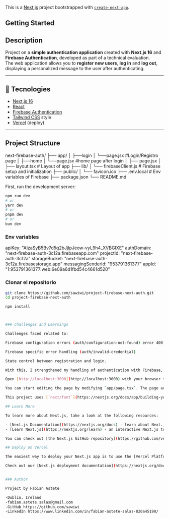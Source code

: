 This is a [Next.js](https://nextjs.org) project bootstrapped with [`create-next-app`](https://nextjs.org/docs/app/api-reference/cli/create-next-app).

## Getting Started

## Description

Project on a **simple authentication application** created with **Next.js 16** and **Firebase Authentication**, developed as part of a technical evaluation.  
The web application allows you to **register new users**, **log in** and **log out**, displaying a personalized message to the user after authenticating.

---

## 🚀 Tecnologies

- [Next.js 16](https://nextjs.org/)
- [React](https://react.dev/)
- [Firebase Authentication](https://firebase.google.com/docs/auth)
- [Tailwind CSS](https://tailwindcss.com/) style
- [Vercel](https://vercel.com/) (deploy)

---


## Project Structure

next-firebase-auth/
├── app/
│ ├──login
│      └──page.jsx #Login/Registro page 
│ ├──home
│      └──page.jsx #home page after login
│ ├── page.jsx 
│ ├── layout.tsx # Layout of app
├── lib/
│ └── firebaseClient.js # Firebase setup and initialization
├── public/
│ └── favicon.ico
├── .env.local # Env variables of Firebase
├── package.json
└── README.md

First, run the development server:

```bash
npm run dev
# or
yarn dev
# or
pnpm dev
# or
bun dev
```

### Env variables

apiKey: "AIzaSyB5Bv7d5q2bJjIpJeow-vyL9h4_XVBGIXE"
authDomain: "next-firebase-auth-3c12a.firebaseapp.com"
projectId: "next-firebase-auth-3c12a"
storageBucket: "next-firebase-auth-3c12a.firebasestorage.app"
messagingSenderId: "953791361377"
appId: "1:953791361377:web:6e09a6d1fbd54c4661d520"

### Clonar el repositorio
```bash
git clone https://github.com/sawiwi/project-firebase-next-auth.git
cd project-firebase-next-auth

npm install



### Challenges and Learnings

Challenges faced related to:

Firebase configuration errors (auth/configuration-not-found) error 400

Firebase specific error handling (auth/invalid-credential)

State control between registration and login.

With this, I strengthened my handling of authentication with Firebase, error handling and UX feedback in React/Next.js applications.

Open [http://localhost:3000](http://localhost:3000) with your browser to see the result.

You can start editing the page by modifying `app/page.tsx`. The page auto-updates as you edit the file.

This project uses [`next/font`](https://nextjs.org/docs/app/building-your-application/optimizing/fonts) to automatically optimize and load [Geist](https://vercel.com/font), a new font family for Vercel.

## Learn More

To learn more about Next.js, take a look at the following resources:

- [Next.js Documentation](https://nextjs.org/docs) - learn about Next.js features and API.
- [Learn Next.js](https://nextjs.org/learn) - an interactive Next.js tutorial.

You can check out [the Next.js GitHub repository](https://github.com/vercel/next.js) - your feedback and contributions are welcome!

## Deploy on Vercel

The easiest way to deploy your Next.js app is to use the [Vercel Platform](https://vercel.com/new?utm_medium=default-template&filter=next.js&utm_source=create-next-app&utm_campaign=create-next-app-readme) from the creators of Next.js.

Check out our [Next.js deployment documentation](https://nextjs.org/docs/app/building-your-application/deploying) for more details.


### Author

Project by Fabian Astete

-Dublin, Ireland
-fabian.astete.salas@gmail.com
-GitHub https://github.com/sawiwi
-LinkedIn https://www.linkedin.com/in/fabian-astete-salas-820a45190/